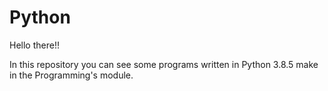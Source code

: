 # Python
<p>Hello there!!</p> 
In this repository you can see some programs written in Python 3.8.5 make in the Programming's module.
